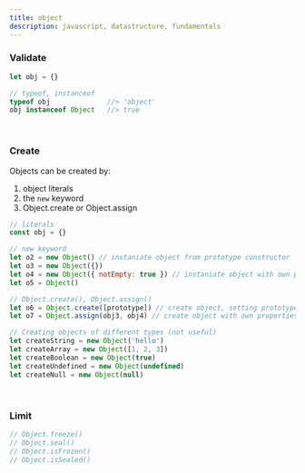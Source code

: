 ```yaml
---
title: object
description: javascript, datastructure, fundamentals
---
```


### Validate

```js
let obj = {}

// typeof, instanceof
typeof obj              //> 'object'
obj instanceof Object   //> true
```

<br />

### Create

Objects can be created by:

1. object literals
2. the `new` keyword
3. Object.create or Object.assign

```js
// literals
const obj = {}

// new keyword
let o2 = new Object() // instaniate object from prototype constructor
let o3 = new Object({})
let o4 = new Object({ notEmpty: true }) // instaniate object with own properties
let o5 = Object()

// Object.create(), Object.assign()
let o6 = Object.create([prototype]) // create object, setting prototype
let o7 = Object.assign(obj3, obj4) // create object with own properties from target to source

// Creating objects of different types (not useful)
let createString = new Object('hello')
let createArray = new Object([1, 2, 3])
let createBoolean = new Object(true)
let createUndefined = new Object(undefined)
let createNull = new Object(null)
```

<br />

### Limit

```js
// Object.freeze()
// Object.seal()
// Object.isFrozen()
// Object.isSealed()
```
